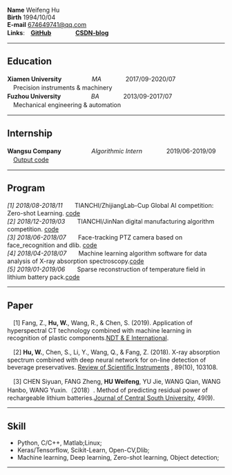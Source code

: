 **Name** Weifeng Hu   
**Birth** 1994/10/04  
**E-mail** 674649741@qq.com  
**Links**:　**[GitHub](https://github.com/Hu-WF)**　　　　**[CSDN-blog](https://blog.csdn.net/Hu_WF)**  
 
----

## Education  
**Xiamen University**　　　　　_MA_　　　　2017/09-2020/07  
　Precision instruments & machinery  
**Fuzhou University**　　　　　_BA_　　　　2013/09-2017/07  
　Mechanical engineering & automation  
 
----

## Internship  

**Wangsu Company**　　　　　_Algorithmic Intern_　　　　2019/06-2019/09  
　[Output code](https://github.com/Hu-WF/WS_InternshipProject)  
 
----

## Program  
_[1] 2018/08-2018/11_　　TIANCHI/ZhijiangLab-Cup Global AI competition: Zero-shot Learning. [code](https://github.com/Hu-WF/2018ZJL-Zero-Shot-Learning-ZSL)  
_[2] 2018/12-2019/03_　　TIANCHI/JinNan digital manufacturing algorithm competition. [code](https://github.com/Hu-WF/2019Jinnan-Digital-Manufacturing-DMAC)  
_[3] 2018/06-2018/07_　　Face-tracking PTZ camera based on face_recognition and dlib. [code](https://github.com/Hu-WF/Face-tracking-PTZ-camera-project)  
_[4] 2018/04-2018/07_　　Machine learning algorithm software for data analysis of X-ray absorption spectroscopy.[code](https://github.com/Hu-WF/XASDataProcessingProject)  
_[5] 2019/01-2019/06_　　Sparse reconstruction of temperature field in lithium battery pack.[code](https://github.com/Hu-WF/TemperatureField-Reconstruction)  

----

## Paper  
　[1] Fang, Z., **Hu, W.**, Wang, R., & Chen, S. (2019). Application of hyperspectral CT technology combined with machine learning in recognition of plastic components.[NDT & E International](https://www.sciencedirect.com/science/article/pii/S0963869518305619?via%3Dihub).  

　[2] **Hu, W.**, Chen, S., Li, Y., Wang, Q., & Fang, Z. (2018). X-ray absorption spectrum combined with deep neural network for on-line detection of beverage preservatives. [Review of Scientific Instruments](https://aip.scitation.org/doi/10.1063/1.5048281)
, 89(10), 103108.  

　[3] CHEN Siyuan, FANG Zheng, **HU Weifeng**, YU Jie, WANG Qian, WANG Hanbo, WANG Yuxin.（2018）. Method of predicting residual power of rechargeable lithium batteries.[Journal of Central South University](http://www.zndxzk.com.cn/paper/paperView.aspx?id=paper_318535), 49(9).  
 
----

## Skill  
* Python, C/C++, Matlab;Linux;  
* Keras/Tensorflow, Scikit-Learn, Open-CV,Dlib;  
* Machine learning, Deep learning, Zero-shot learning, Object detection;  

----

